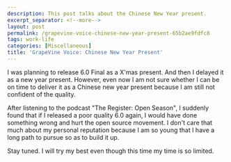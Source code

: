 ```yaml
---
description: This post talks about the Chinese New Year present.
excerpt_separator: <!--more-->
layout: post
permalink: /grapevine-voice-chinese-new-year-present-65b2ae9fdfc8
tags: work-life
categories: [Miscellaneous]
title: 'GrapeVine Voice: Chinese New Year Present'
---
```

I was planning to release 6.0 Final as a X'mas present. And then I delayed it as a new year present. However, even now I am not sure whether I can be on time to deliver it as a Chinese new year present because I am still not confident of the quality.

After listening to the podcast "The Register: Open Season", I suddenly found that if I released a poor quality 6.0 again, I would have done something wrong and hurt the open source movement. I don't care that much about my personal reputation because I am so young that I have a long path to pursue so as to build it up.

Stay tuned. I will try my best even though this time my time is so limited.
<!--more-->